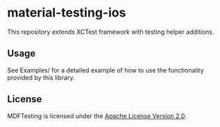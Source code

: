 # material-testing-ios
This repository extends XCTest framework with testing helper additions.

## Usage

See Examples/ for a detailed example of how to use the functionality provided by this library.

## License

MDFTesting is licensed under the [Apache License Version 2.0](LICENSE).
